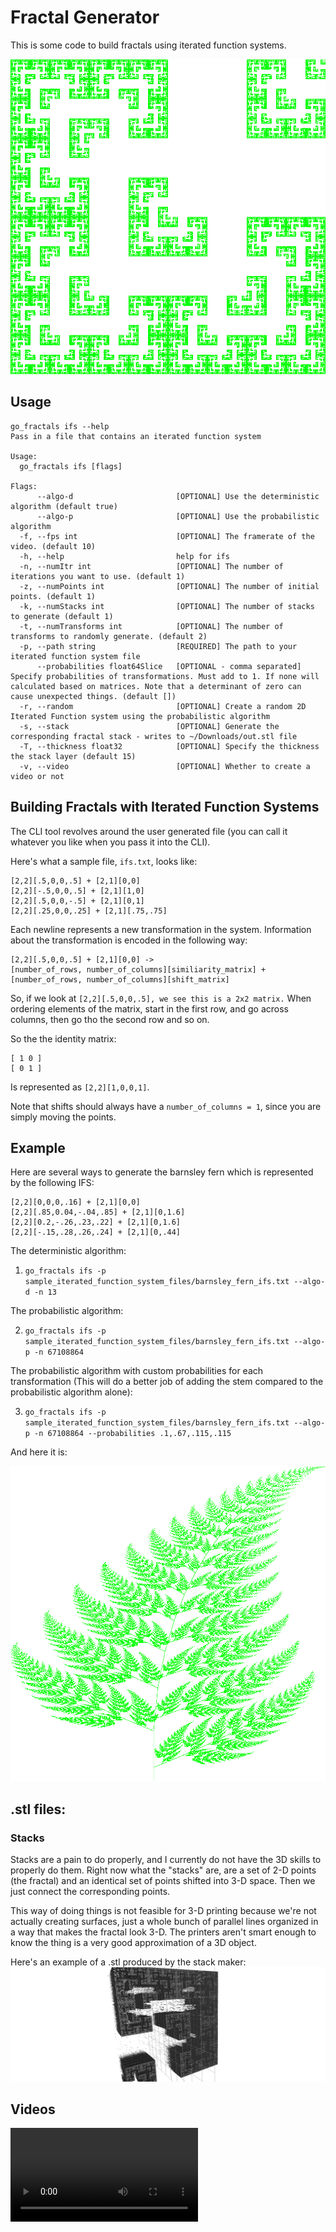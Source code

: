 # Fractal Generator

This is some code to build fractals using iterated function systems.

![image](./sample_iterated_function_system_files/images/example.png)

## Usage

```
go_fractals ifs --help
Pass in a file that contains an iterated function system

Usage:
  go_fractals ifs [flags]

Flags:
      --algo-d                       [OPTIONAL] Use the deterministic algorithm (default true)
      --algo-p                       [OPTIONAL] Use the probabilistic algorithm
  -f, --fps int                      [OPTIONAL] The framerate of the video. (default 10)
  -h, --help                         help for ifs
  -n, --numItr int                   [OPTIONAL] The number of iterations you want to use. (default 1)
  -z, --numPoints int                [OPTIONAL] The number of initial points. (default 1)
  -k, --numStacks int                [OPTIONAL] The number of stacks to generate (default 1)
  -t, --numTransforms int            [OPTIONAL] The number of transforms to randomly generate. (default 2)
  -p, --path string                  [REQUIRED] The path to your iterated function system file
      --probabilities float64Slice   [OPTIONAL - comma separated] Specify probabilities of transformations. Must add to 1. If none will calculated based on matrices. Note that a determinant of zero can cause unexpected things. (default [])
  -r, --random                       [OPTIONAL] Create a random 2D Iterated Function system using the probabilistic algorithm
  -s, --stack                        [OPTIONAL] Generate the corresponding fractal stack - writes to ~/Downloads/out.stl file
  -T, --thickness float32            [OPTIONAL] Specify the thickness the stack layer (default 15)
  -v, --video                        [OPTIONAL] Whether to create a video or not
```

## Building Fractals with Iterated Function Systems

The CLI tool revolves around the user generated file (you can call it whatever you like when you pass it into the CLI).

Here's what a sample file, `ifs.txt`, looks like:
```
[2,2][.5,0,0,.5] + [2,1][0,0]
[2,2][-.5,0,0,.5] + [2,1][1,0]
[2,2][.5,0,0,-.5] + [2,1][0,1]
[2,2][.25,0,0,.25] + [2,1][.75,.75]
```

Each newline represents a new transformation in the system. Information about the transformation is encoded in the following way:

```
[2,2][.5,0,0,.5] + [2,1][0,0] ->
[number_of_rows, number_of_columns][similiarity_matrix] + [number_of_rows, number_of_columns][shift_matrix]
```

So, if we look at `[2,2][.5,0,0,.5], we see this is a 2x2 matrix.` When ordering elements of the matrix, start in the first row, and go across columns, then go tho the second row and so on.

So the the identity matrix:
```
[ 1 0 ]
[ 0 1 ]
```

Is represented as `[2,2][1,0,0,1]`.

Note that shifts should always have a `number_of_columns = 1`, since you are simply moving the points.

## Example

Here are several ways to generate the barnsley fern which is represented by the following IFS:

```
[2,2][0,0,0,.16] + [2,1][0,0]
[2,2][.85,0.04,-.04,.85] + [2,1][0,1.6]
[2,2][0.2,-.26,.23,.22] + [2,1][0,1.6]
[2,2][-.15,.28,.26,.24] + [2,1][0,.44]
```

The deterministic algorithm:
1) `go_fractals ifs -p sample_iterated_function_system_files/barnsley_fern_ifs.txt --algo-d -n 13`

The probabilistic algorithm:

2) `go_fractals ifs -p sample_iterated_function_system_files/barnsley_fern_ifs.txt --algo-p -n 67108864`

The probabilistic algorithm with custom probabilities for each transformation (This will do a better job of adding the stem compared to the probabilistic algorithm alone):

3) `go_fractals ifs -p sample_iterated_function_system_files/barnsley_fern_ifs.txt --algo-p -n 67108864 --probabilities .1,.67,.115,.115`

And here it is:

![image](./sample_iterated_function_system_files/images/barnsley_fern.png)


## .stl files:

### Stacks

Stacks are a pain to do properly, and I currently do not have the 3D skills to properly do them.
Right now what the "stacks" are, are a set of 2-D points (the fractal) and an identical set of points shifted into 3-D space.
Then we just connect the corresponding points.

This way of doing things is not feasible for 3-D printing because we're not actually creating surfaces, just a whole bunch of parallel lines organized in a way that makes the fractal look 3-D. The printers aren't smart enough to know the thing is a very good approximation of a 3D object.

Here's an example of a .stl produced by the stack maker:
![image](./sample_iterated_function_system_files/images/stack/stack.png)


## Videos
![video](./sample_iterated_function_system_files/images/video.mp4)